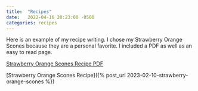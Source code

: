 ```yaml
---
title:  "Recipes"
date:   2022-04-16 20:23:00 -0500
categories: recipes
---
```


Here is an example of my recipe writing. I chose my Strawberry Orange Scones because they are a personal favorite. I included a PDF as well as an easy to read page. 

 [Strawberry Orange Scones Recipe PDF](/assets/Strawberry_Orange_Scones.pdf)

[Strawberry Orange Scones Recipe]({% post_url 2023-02-10-strawberry-orange-scones %})